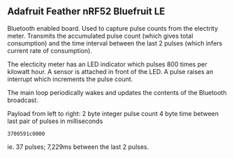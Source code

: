 ## Adafruit Feather nRF52 Bluefruit LE

Bluetooth enabled board. Used to capture pulse counts from the electrity meter.
Transmits the accumulated pulse count (which gives total consumption) and the time interval between the last 2 pulses (which infers current rate of consumption).

The electicity meter has an LED indicator which pulses 800 times per kilowatt hour. A sensor is attached in front of the LED.
A pulse raises an interrupt which increments the pulse count.

The main loop periodically wakes and updates the contents of the Bluetooth broadcast.

Payload from left to right:
2 byte integer pulse count
4 byte time between last pair of pulses in milliseconds

````
3700591c0000
````

ie. 37 pulses; 7,229ms between the last 2 pulses.
